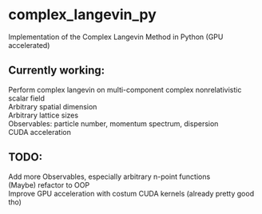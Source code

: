 # complex_langevin_py
Implementation of the Complex Langevin Method in Python (GPU accelerated)   
   
## Currently working:   
Perform complex langevin on multi-component complex nonrelativistic scalar field      
Arbitrary spatial dimension   
Arbitrary lattice sizes   
Observables: particle number, momentum spectrum, dispersion    
CUDA acceleration   
   
## TODO:  
Add more Observables, especially arbitrary n-point functions   
(Maybe) refactor to OOP   
Improve GPU acceleration with costum CUDA kernels (already pretty good tho)   

